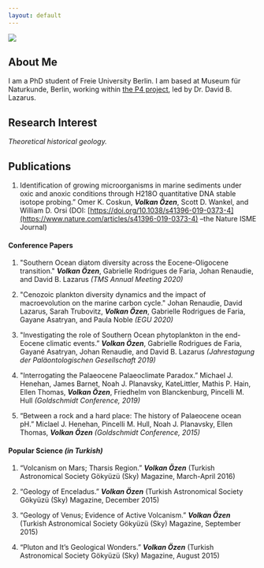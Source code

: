 ```yaml
---
layout: default
---
```


![](../assets/cover.jpg)

## About Me

I am a PhD student of Freie University Berlin. I am based at Museum für Naturkunde, Berlin, working within [the P4 project](https://ehrenberglab.github.io/pages/mopga.html), led by Dr. David B. Lazarus.

## Research Interest

*Theoretical historical geology.* 

## Publications

1. Identification of growing microorganisms in marine sediments under oxic and anoxic conditions through H218O quantitative DNA stable isotope probing.” Omer K. Coskun, ***Volkan Özen***, Scott D. Wankel, and William D. Orsi (DOI: [https://doi.org/10.1038/s41396-019-0373-4](https://www.nature.com/articles/s41396-019-0373-4) –the Nature ISME Journal)

#### Conference Papers

1. "Southern Ocean diatom diversity across the Eocene-Oligocene transition." ***Volkan Özen***, Gabrielle Rodrigues de Faria, Johan Renaudie, and David B. Lazarus _(TMS Annual Meeting 2020)_

2. "Cenozoic plankton diversity dynamics and the impact of macroevolution on the marine carbon cycle."  Johan Renaudie, David Lazarus, Sarah Trubovitz, ***Volkan Özen***, Gabrielle Rodrigues de Faria, Gayane Asatryan, and Paula Noble _(EGU 2020)_

3. "Investigating the role of Southern Ocean phytoplankton in the end-Eocene climatic events.” ***Volkan Özen***, Gabrielle Rodrigues de Faria, Gayané Asatryan, Johan Renaudie, and David B. Lazarus _(Jahrestagung der Paläontologischen Gesellschaft 2019)_

4. "Interrogating the Palaeocene Palaeoclimate Paradox.” Michael J. Henehan, James Barnet, Noah J. Planavsky, KateLittler, Mathis P. Hain, Ellen Thomas, ***Volkan Özen***, Friedhelm von Blanckenburg, Pincelli M. Hull _(Goldschmidt Conference, 2019)_

5. “Between a rock and a hard place: The history of Palaeocene ocean pH.” Miclael J. Henehan, Pincelli M. Hull, Noah J. Planavsky, Ellen Thomas, ***Volkan Özen*** _(Goldschmidt Conference, 2015)_

#### Popular Science *(in Turkish)*

1. “Volcanism on Mars; Tharsis Region.” ***Volkan Özen*** (Turkish Astronomical Society Gökyüzü (Sky) Magazine, March-April 2016)

2. “Geology of Enceladus.” ***Volkan Özen*** (Turkish Astronomical Society Gökyüzü (Sky) Magazine, December 2015)

3. “Geology of Venus; Evidence of Active Volcanism.” ***Volkan Özen*** (Turkish Astronomical Society Gökyüzü (Sky) Magazine, September 2015)

5. “Pluton and It’s Geological Wonders.” ***Volkan Özen*** (Turkish Astronomical Society Gökyüzü (Sky) Magazine, August 2015)
